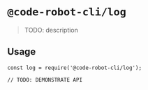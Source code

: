 # `@code-robot-cli/log`

> TODO: description

## Usage

```
const log = require('@code-robot-cli/log');

// TODO: DEMONSTRATE API
```
